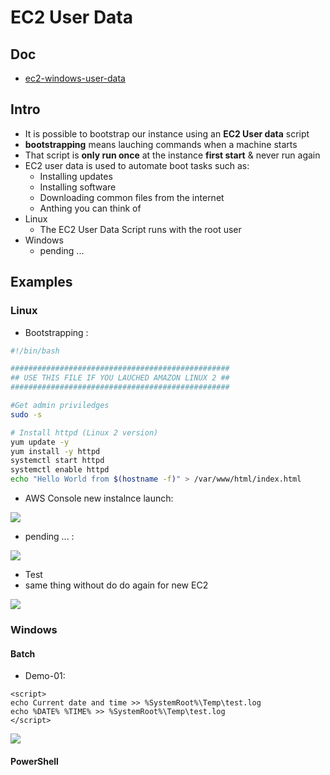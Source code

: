 # EC2 User Data

## Doc
* [ec2-windows-user-data](https://docs.aws.amazon.com/AWSEC2/latest/WindowsGuide/ec2-windows-user-data.html)

## Intro
* It is possible to bootstrap our instance using an **EC2 User data** script
* **bootstrapping** means lauching commands when a machine starts
* That script is **only run once** at the instance **first start** & never run again
* EC2 user data is used to automate boot tasks such as:
  * Installing updates
  * Installing software
  * Downloading common files from the internet
  * Anthing you can think of
* Linux
  * The EC2 User Data Script runs with the root user
* Windows
  * pending ...

## Examples
### Linux
* Bootstrapping :
````bash
#!/bin/bash

#################################################
## USE THIS FILE IF YOU LAUCHED AMAZON LINUX 2 ##
#################################################

#Get admin priviledges
sudo -s

# Install httpd (Linux 2 version)
yum update -y
yum install -y httpd
systemctl start httpd
systemctl enable httpd
echo "Hello World from $(hostname -f)" > /var/www/html/index.html
````

* AWS Console new instalnce launch:

[<img src="https://i.imgur.com/BCLtgNC.png">](https://i.imgur.com/BCLtgNC.png)

* pending ... :

[<img src="https://i.imgur.com/eaUhSp1.png">](https://i.imgur.com/eaUhSp1.png)

* Test 
 * same thing without do do again for new EC2
 
[<img src="https://i.imgur.com/MOIZ1QV.png">](https://i.imgur.com/MOIZ1QV.png)

### Windows
#### Batch
* Demo-01:

````batch
<script>
echo Current date and time >> %SystemRoot%\Temp\test.log
echo %DATE% %TIME% >> %SystemRoot%\Temp\test.log
</script>
````
[<img src="https://i.imgur.com/5QdUup3.png">](https://i.imgur.com/5QdUup3.png)

#### PowerShell
